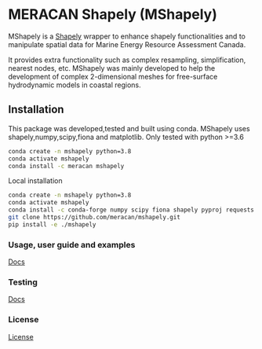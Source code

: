 # MERACAN Shapely (MShapely)
MShapely is a [Shapely](https://shapely.readthedocs.io/en/latest/manual.html) wrapper to enhance shapely functionalities and to manipulate spatial data for Marine Energy Resource Assessment Canada.

It provides extra functionality such as complex resampling, simplification, nearest nodes, etc. MShapely was mainly developed to help the development of complex 2-dimensional meshes for free-surface hydrodynamic models in coastal regions.

## Installation
This package was developed,tested and built using conda.
MShapely uses shapely,numpy,scipy,fiona and matplotlib.
Only tested with python >=3.6
```bash
conda create -n mshapely python=3.8
conda activate mshapely
conda install -c meracan mshapely
```
Local installation
```bash
conda create -n mshapely python=3.8
conda activate mshapely
conda install -c conda-forge numpy scipy fiona shapely pyproj requests geojson tqdm matplotlib
git clone https://github.com/meracan/mshapely.git
pip install -e ./mshapely
```
### Usage, user guide and examples
[Docs](doc/README.md)

### Testing
[Docs](test/README.md)

### License
[License](LICENSE)
